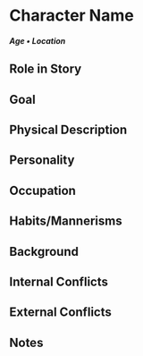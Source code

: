       

# Character Name

#### _Age • Location_



## Role in Story




## Goal




## Physical Description




## Personality





## Occupation





## Habits/Mannerisms





## Background





## Internal Conflicts





## External Conflicts





## Notes
